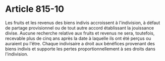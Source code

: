 # Article 815-10

Les fruits et les revenus des biens indivis accroissent à l'indivision, à défaut de partage provisionnel ou de tout autre accord établissant la jouissance divise.   Aucune recherche relative aux fruits et revenus ne sera, toutefois, recevable plus de cinq ans après la date à laquelle ils ont été perçus ou auraient pu l'être.   Chaque indivisaire a droit aux bénéfices provenant des biens indivis et supporte les pertes proportionnellement à ses droits dans l'indivision.